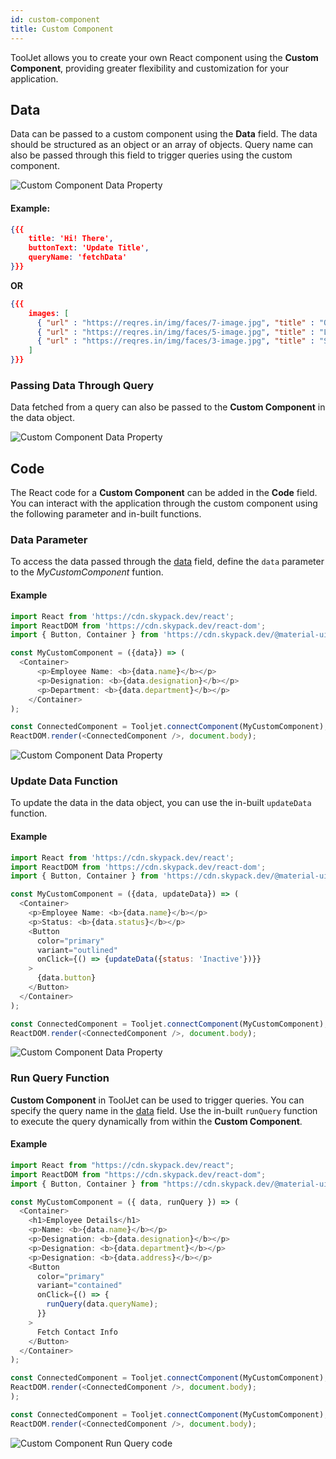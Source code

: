 ```yaml
---
id: custom-component
title: Custom Component
---
```


ToolJet allows you to create your own React component using the **Custom Component**, providing greater flexibility and customization for your application.

## Data

Data can be passed to a custom component using the **Data** field. The data should be structured as an object or an array of objects. Query name can also be passed through this field to trigger queries using the custom component.

<img className="screenshot-full" src="/img/widgets/custom-component/data.png" alt="Custom Component Data Property" />

#### Example:
```json
{{{ 
    title: 'Hi! There', 
    buttonText: 'Update Title',
    queryName: 'fetchData'
}}}
```
**OR**
```json
{{{ 
    images: [ 
	  { "url" : "https://reqres.in/img/faces/7-image.jpg", "title" : "Olivia"}, 
	  { "url" : "https://reqres.in/img/faces/5-image.jpg", "title" : "Liam"}, 
	  { "url" : "https://reqres.in/img/faces/3-image.jpg", "title" : "Sophia"}
    ]
}}}
```

### Passing Data Through Query

Data fetched from a query can also be passed to the **Custom Component** in the data object.

<img className="screenshot-full" src="/img/widgets/custom-component/query-data.png" alt="Custom Component Data Property" />


## Code

The React code for a **Custom Component** can be added in the **Code** field. You can interact with the application through the custom component using the following parameter and in-built functions.

### Data Parameter

To access the data passed through the [data](#data) field, define the `data` parameter to the *MyCustomComponent* funtion.

#### Example

```js
import React from 'https://cdn.skypack.dev/react';
import ReactDOM from 'https://cdn.skypack.dev/react-dom';
import { Button, Container } from 'https://cdn.skypack.dev/@material-ui/core';

const MyCustomComponent = ({data}) => (
  <Container>
      <p>Employee Name: <b>{data.name}</b></p>
      <p>Designation: <b>{data.designation}</b></p>
      <p>Department: <b>{data.department}</b></p>
    </Container>
);

const ConnectedComponent = Tooljet.connectComponent(MyCustomComponent);
ReactDOM.render(<ConnectedComponent />, document.body);
```

<img className="screenshot-full" src="/img/widgets/custom-component/data-prop.png" alt="Custom Component Data Property" />

### Update Data Function

To update the data in the data object, you can use the in-built `updateData` function.

#### Example

```js
import React from 'https://cdn.skypack.dev/react';
import ReactDOM from 'https://cdn.skypack.dev/react-dom';
import { Button, Container } from 'https://cdn.skypack.dev/@material-ui/core';

const MyCustomComponent = ({data, updateData}) => (
  <Container>
    <p>Employee Name: <b>{data.name}</b></p>
    <p>Status: <b>{data.status}</b></p>
    <Button
      color="primary"
      variant="outlined"
      onClick={() => {updateData({status: 'Inactive'})}}
    >
      {data.button}
    </Button>
  </Container>
);

const ConnectedComponent = Tooljet.connectComponent(MyCustomComponent);
ReactDOM.render(<ConnectedComponent />, document.body);
```

<img className="screenshot-full" src="/img/widgets/custom-component/update-data.png" alt="Custom Component Data Property" />

### Run Query Function

**Custom Component** in ToolJet can be used to trigger queries. You can specify the query name in the [data](#data) field. Use the in-built `runQuery` function to execute the query dynamically from within the **Custom Component**.

#### Example

```js
import React from "https://cdn.skypack.dev/react";
import ReactDOM from "https://cdn.skypack.dev/react-dom";
import { Button, Container } from "https://cdn.skypack.dev/@material-ui/core";

const MyCustomComponent = ({ data, runQuery }) => (
  <Container>
    <h1>Employee Details</h1>
    <p>Name: <b>{data.name}</b></p>
    <p>Designation: <b>{data.designation}</b></p>
    <p>Designation: <b>{data.department}</b></p>
    <p>Designation: <b>{data.address}</b></p>
    <Button
      color="primary"
      variant="contained"
      onClick={() => {
        runQuery(data.queryName);
      }}
    >
      Fetch Contact Info
    </Button>
  </Container>
);

const ConnectedComponent = Tooljet.connectComponent(MyCustomComponent);
ReactDOM.render(<ConnectedComponent />, document.body);
);

const ConnectedComponent = Tooljet.connectComponent(MyCustomComponent);
ReactDOM.render(<ConnectedComponent />, document.body);
```

<img className="screenshot-full" src="/img/widgets/custom-component/run-query.png" alt="Custom Component Run Query code" />
